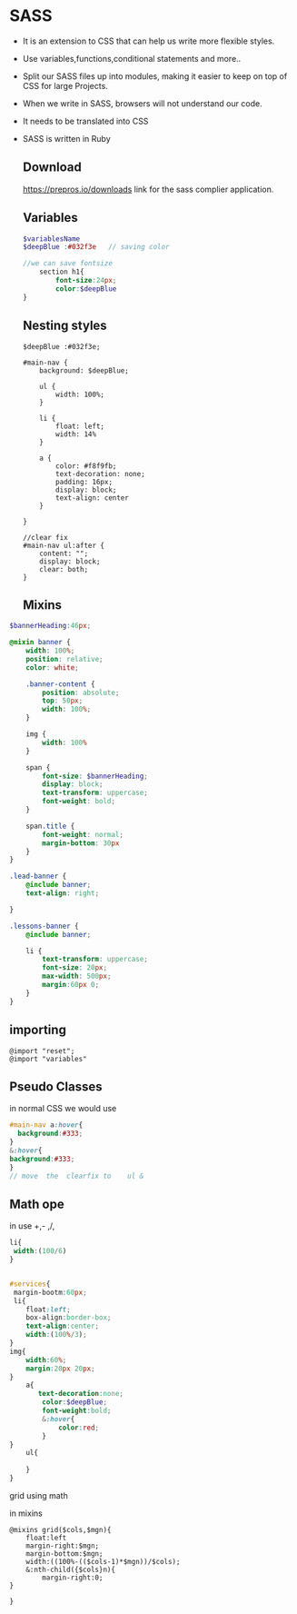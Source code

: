 # SASS

- It is an extension to CSS that can help us write more flexible styles.

- Use variables,functions,conditional statements and more..

- Split our SASS files up into modules, making it easier to keep on top of CSS for large Projects.

- When we write in SASS, browsers will not understand our code.

- It needs to be translated into  CSS

- SASS is written in Ruby

  ## Download 

   https://prepros.io/downloads  link for the  sass complier  application.

  ## Variables

  ```scss
  $variablesName
  $deepBlue :#032f3e   // saving color
  
  //we can save fontsize
      section h1{
          font-size:24px;
          color:$deepBlue
  }
  ```

  ## Nesting styles

  ```
  $deepBlue :#032f3e;
  
  #main-nav {
      background: $deepBlue;
  
      ul {
          width: 100%;
      }
  
      li {
          float: left;
          width: 14%
      }
  
      a {
          color: #f8f9fb;
          text-decoration: none;
          padding: 16px;
          display: block;
          text-align: center
      }
  
  }
  
  //clear fix
  #main-nav ul:after {
      content: "";
      display: block;
      clear: both;
  }
  ```

  ## Mixins 

```scss
$bannerHeading:46px;

@mixin banner {
    width: 100%;
    position: relative;
    color: white;

    .banner-content {
        position: absolute;
        top: 50px;
        width: 100%;
    }

    img {
        width: 100%
    }

    span {
        font-size: $bannerHeading;
        display: block;
        text-transform: uppercase;
        font-weight: bold;
    }

    span.title {
        font-weight: normal;
        margin-bottom: 30px
    }
}

.lead-banner {
    @include banner;
    text-align: right;

}

.lessons-banner {
    @include banner;

    li {
        text-transform: uppercase;
        font-size: 20px;
        max-width: 500px;
        margin:60px 0;
    }
}
```





## importing

```
@import "reset";
@import "variables"

```





## Pseudo Classes

in normal CSS we  would use 

```scss
#main-nav a:hover{
  background:#333;
}
&:hover{
background:#333;
}
// move  the  clearfix to    ul &
```





## Math ope

 in use  +,- ,/,

```scss
li{
 width:(100/6)
}


#services{
 margin-bootm:60px;
 li{
	float:left;
	box-align:border-box;
	text-align:center;
	width:(100%/3);
}
img{
	width:60%;
    margin:20px 20px;
}
    a{
	   text-decoration:none;
        color:$deepBlue;
        font-weight:bold;
        &:hover{
            color:red;
        }
}
    ul{
        
    }
}
```

   

grid using math

in mixins

```
@mixins grid($cols,$mgn){
	float:left
	margin-right:$mgn;
	margin-bottom:$mgn;
	width:((100%-(($cols-1)*$mgn))/$cols);
	&:nth-child({$cols}n){
		margin-right:0;
}
	
}
```

